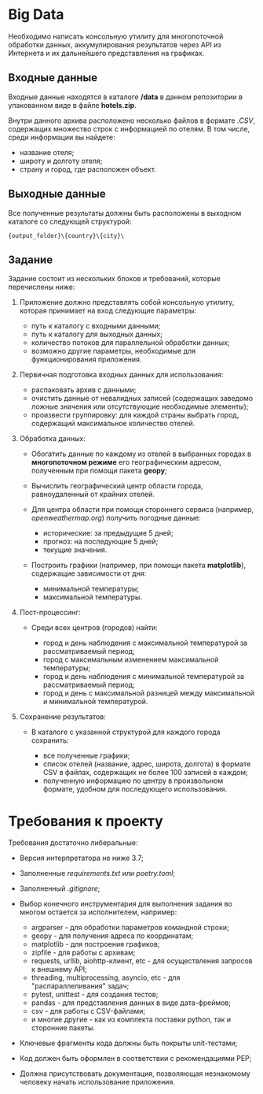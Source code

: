 # Big Data

Необходимо написать консольную утилиту для многопоточной обработки данных, аккумулирования результатов через API из Интернета и их дальнейшего представления на графиках.

## Входные данные
Входные данные находятся в каталоге **/data** в данном репозитории в упакованном виде в файле **hotels.zip**.

Внутри данного архива расположено несколько файлов в формате _.CSV_, содержащих множество строк с информацией по отелям. В том числе, среди информации вы найдете:

- название отеля;
- широту и долготу отеля;
- страну и город, где расположен объект.

## Выходные данные
Все полученные результаты должны быть расположены в выходном каталоге со следующей структурой:

`{output_folder}\{country}\{city}\`

## Задание

Задание состоит из нескольких блоков и требований, которые перечислены ниже:

1. Приложение должно представлять собой консольную утилиту, которая принимает на вход следующие параметры:

    - путь к каталогу с входными данными;
    - путь к каталогу для выходных данных;
    - количество потоков для параллельной обработки данных;
    - возможно другие параметры, необходимые для функционирования приложения.
    
2. Первичная подготовка входных данных для использования:

    - распаковать архив с данными;
    - очистить данные от невалидных записей (содержащих заведомо ложные значения или отсутствующие необходимые элементы);
    - произвести группировку: для каждой страны выбрать город, содержащий максимальное количество отелей.
    
3. Обработка данных:
    
    - Обогатить данные по каждому из отелей в выбранных городах в **многопоточном режиме** его географическим адресом, полученным при помощи пакета **geopy**;
    - Вычислить географический центр области города, равноудаленный от крайних отелей. 
    - Для центра области при помощи стороннего сервиса (например, _openweathermap.org_) получить погодные данные:
    
        - исторические: за предыдущие 5 дней;
        - прогноз: на последующие 5 дней;
        - текущие значения.
    - Построить графики (например, при помощи пакета **matplotlib**), содержащие зависимости от дня:
    
        - минимальной температуры;
        - максимальной температуры.
    
4. Пост-процессинг:

    - Среди всех центров (городов) найти:
        
        - город и день наблюдения с максимальной температурой за рассматриваемый период;
        - город с максимальным изменением максимальной температуры;  
        - город и день наблюдения с минимальной температурой за рассматриваемый период;
        - город и день с максимальной разницей между максимальной и минимальной температурой.
    
5. Сохранение результатов:

    - В каталоге с указанной структурой для каждого города сохранить:
        
        - все полученные графики;
        - список отелей (название, адрес, широта, долгота) в формате CSV в файлах, содержащих не более 100 записей в каждом;
        - полученную информацию по центру в произвольном формате, удобном для последующего использования.
    
# Требования к проекту

Требования достаточно либеральные:
- Версия интерпретатора не ниже 3.7;
- Заполненные _requirements.txt_ или _poetry.toml_;
- Заполненный _.gitignore_;
- Выбор конечного инструментария для выполнения задания во многом остается за исполнителем, например:
  
   - argparser - для обработки параметров командной строки;
   - geopy - для получения адреса по координатам;
   - matplotlib - для построения графиков;
   - zipfile - для работы с архивам;
   - requests, urllib, aiohttp-клиент, etc - для осуществления запросов к внешнему API;
   - threading, multiprocessing, asyncio, etc - для "распараллеливания" задач;
   - pytest, unittest - для создания тестов;
   - pandas - для представления данных в виде дата-фреймов;
   - csv - для работы с CSV-файлами;
   - и многие другие - как из комплекта поставки python, так и сторонние пакеты.
- Ключевые фрагменты кода должны быть покрыты unit-тестами;
- Код должен быть оформлен в соответствии с рекомендациями PEP;
- Должна присутствовать документация, позволяющая незнакомому человеку начать использование приложения.

